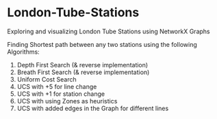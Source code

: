 # London-Tube-Stations

Exploring and visualizing London Tube Stations using NetworkX Graphs

Finding Shortest path between any two stations using the following Algorithms:

1. Depth First Search (& reverse implementation)
2. Breath First Search (& reverse implementation)
3. Uniform Cost Search
4. UCS with +5 for line change
5. UCS with +1 for station change
6. UCS with using Zones as heuristics
7. UCS with added edges in the Graph for different lines
